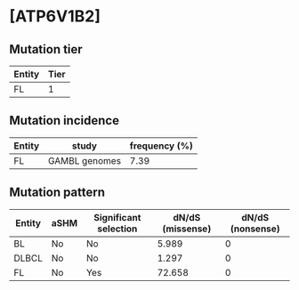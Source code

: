 # [ATP6V1B2]

## Mutation tier

|Entity|Tier|
|------|----|
|FL    |1   |

## Mutation incidence

|Entity|study        |frequency (%)|
|------|-------------|-------------|
|FL    |GAMBL genomes|7.39         |

## Mutation pattern

|Entity|aSHM|Significant selection|dN/dS (missense)|dN/dS (nonsense)|
|------|----|---------------------|----------------|----------------|
|BL    |No  |No                   | 5.989          |0               |
|DLBCL |No  |No                   | 1.297          |0               |
|FL    |No  |Yes                  |72.658          |0               |


